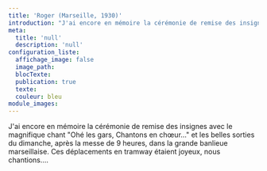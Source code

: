 ```yaml
---
title: 'Roger (Marseille, 1930)'
introduction: "J'ai encore en mémoire la cérémonie de remise des insignes avec le magnifique chant \"Ohé les gars, Chantons en chœur...\" et les belles sorties du dimanche, après la messe de 9 heures, dans la grande banlieue marseillaise. Ces déplacements en tramway étaient joyeux, nous chantions…."
meta:
  title: 'null'
  description: 'null'
configuration_liste:
  affichage_image: false
  image_path:
  blocTexte:
  publication: true
  texte:
  couleur: bleu
module_images:
---
```



J'ai encore en mémoire la cérémonie de remise des insignes avec le magnifique chant "Ohé les gars, Chantons en chœur…" et les belles sorties du dimanche, après la messe de 9 heures, dans la grande banlieue marseillaise. Ces déplacements en tramway étaient joyeux, nous chantions….